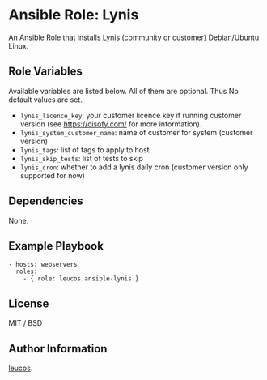 # Ansible Role: Lynis

An Ansible Role that installs Lynis (community or customer)
Debian/Ubuntu Linux.

## Role Variables

Available variables are listed below. All of them are optional. Thus No
default values are set.

  - `lynis_licence_key`: your customer licence key if running customer
    version (see https://cisofy.com/ for more information).
  - `lynis_system_customer_name`: name of customer for system (customer
    version)
  - `lynis_tags`: list of tags to apply to host
  - `lynis_skip_tests`: list of tests to skip
  - `lynis_cron`: whether to add a lynis daily cron (customer version
    only supported for now)

## Dependencies

None.

## Example Playbook

    - hosts: webservers
      roles:
        - { role: leucos.ansible-lynis }

## License

MIT / BSD

## Author Information

[leucos](https://github.com/leucos).

